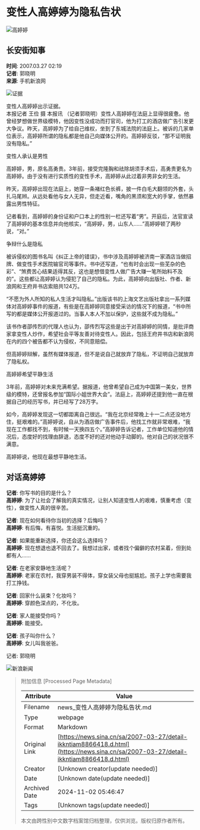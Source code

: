 # 变性人高婷婷为隐私告状

![高婷婷](//tvax1.sinaimg.cn/crop.0.0.640.640.180/652f5916ly8gdimr47he4j20hs0hsad0.jpg)

## 长安街知事

**时间**: 2007.03.27 02:19  
**记者**: 郭晓明  
**来源**: 手机新浪网

![证据](//z2.sinaimg.cn/auto/resize?img=http%3A%2F%2Fimage2.sina.com.cn%2Fdy%2Fc%2F2007-03-27%2Fe03024d6ce298250185bd792074707ba.jpg&size=328_218)

变性人高婷婷出示证据。  
本报记者 王俭 摄 本报讯 （记者郭晓明）变性人高婷婷在法庭上显得很疲惫。他曾经梦想做世界级模特，他因变性没成功而打官司，他为打工的酒店做广告引发更大争议。昨天，高婷婷为了给自己维权，坐到了东城法院的法庭上。被诉的几家单位表示，高婷婷所谓的隐私都是他自己向媒体公开的。高婷婷反驳，“那不证明我没有隐私。”

变性人承认是男性

高婷婷，男，原名高勇贵。3年前，接受完隆胸和祛除胡须手术后，高勇贵更名为高婷婷。由于没有进行实质性的变性手术，高婷婷从此过着非男非女的生活。

昨天，高婷婷出现在法庭上，她穿一条褚红色长裤，披一件白毛大翻领的外套，头扎马尾辫。从远处看他与女人无异，但走近看，嘴角的黑须和宽大的手掌，依然暴露出男性特征。

记者看到，高婷婷的身份证和户口本上的性别一栏还写着“男”。开庭后，法官宣读了高婷婷的基本信息并向他核实，“高婷婷，男，山东人……”高婷婷顿了两秒说，“对。”

争辩什么是隐私

被诉侵权的图书名叫《纠正上帝的错误》，书中涉及高婷婷被济南一家酒店当做招牌、做变性手术医院输官司等事件。书中还写道，“也有时会出现一些芜杂的色彩”、“煞费苦心结果适得其反，这也是想借变性人做广告大赚一笔所始料不及的”。这些都让高婷婷认为侵犯了自己的隐私。为此，高婷婷向出版社、作者、新浪网和王府井书店索赔共124万。

“不愿为外人所知的私人生活才叫隐私。”出版该书的上海文艺出版社拿出一系列媒体对高婷婷事件的报道，有些是在高婷婷同意接受采访的情况下的报道，“书中所写的都是媒体公开报道过的。当事人本人不加以保护，这些就不成为隐私。”

该书作者邵传烈的代理人也认为，邵传烈写这些是出于对高婷婷的同情，是批评商家拿变性人炒作，希望社会平等友善对待变性人。因此，包括王府井书店和新浪网在内的四个被告都不认为侵权，不同意赔偿。

但高婷婷辩解，虽然有媒体报道，但不是说自己就放弃了隐私，不证明自己就放弃了隐私权。

高婷婷希望平静生活

3年前，高婷婷对未来充满希望。据报道，他曾希望自己成为中国第一美女，世界级的模特，还曾报名参加“国际小姐世界大会”。法庭上，高婷婷还提到他一直在根据自己的经历写书，并已经写了28万字。

如今，高婷婷发现这一切都距离自己很远。“我在北京经常晚上十一二点还没地方住，挺艰难的。”高婷婷说，自从为酒店做广告事件后，他找工作就非常艰难，“我现在工作都找不到，有时候一天换四五个。”高婷婷告诉记者，工作单位知道他的情况后，态度好的找理由辞退，态度不好的还对他动手动脚的。他对自己的状况很不满意。

高婷婷说，他现在最想平静地生活。

## 对话高婷婷

**记者**: 你写书的目的是什么？  
**高婷婷**: 为了让社会了解我的真实情况，让别人知道变性人的艰难，慎重考虑（变性），做变性人真的很辛苦。

**记者**: 现在如何看待你当初的选择？后悔吗？  
**高婷婷**: 有后悔，有喜悦。生活挺沉重的。

**记者**: 如果能重新选择，你还会这么选择吗？  
**高婷婷**: 现在想退也退不回去了。我想过出家，或者找个偏僻的农村呆着，但到处都有人……

**记者**: 在老家安静地生活呢？  
**高婷婷**: 老家在农村，我穿男装不得体，穿女装父母也挺尴尬。孩子上学也需要我打工挣钱。

**记者**: 回家什么装束？化妆吗？  
**高婷婷**: 穿颜色深点的，不化妆。

**记者**: 家人能接受你吗？  
**高婷婷**: 能接受。

**记者**: 孩子叫你什么？  
**高婷婷**: 女儿叫我爸爸。

记者: 郭晓明

![新浪新闻](//n.sinaimg.cn/default/80905340/20200331/sinalogo.png)

> 附加信息 [Processed Page Metadata]
>
> | Attribute       | Value                                  |
> |-----------------|----------------------------------------|
> | Filename        | news_变性人高婷婷为隐私告状.md                             |
> | Type            | webpage                                 |
> | Format          | Markdown                               |
> | Original Link   | [https://news.sina.cn/sa/2007-03-27/detail-ikkntiam8866418.d.html](https://news.sina.cn/sa/2007-03-27/detail-ikkntiam8866418.d.html)                       |
> | Creator         | [Unknown creator(update needed)]                              |
> | Date            | [Unknown date(update needed)]                                 |
> | Archived Date   | 2024-11-02 05:46:47                             |
> | Tags            | [Unknown tags(update needed)]                                 |
>
> 本文由跨性别中文数字档案馆归档整理，仅供浏览。版权归原作者所有。
>